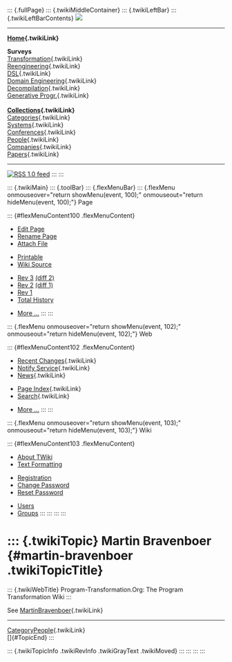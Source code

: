 ::: {.fullPage}
::: {.twikiMiddleContainer}
::: {.twikiLeftBar}
::: {.twikiLeftBarContents}
![](../pub/transformation.gif)

------------------------------------------------------------------------

**[Home](WebHome){.twikiLink}**

**Surveys**\
[Transformation](ProgramTransformation){.twikiLink}\
[Reengineering](ReengineeringWiki){.twikiLink}\
[DSL](DomainSpecificLanguages){.twikiLink}\
[Domain Engineering](DomainEngineering){.twikiLink}\
[Decompilation](DeCompilation){.twikiLink}\
[Generative Progr.](GenerativeProgrammingWiki){.twikiLink}\
\
**[Collections](CategoryCollection){.twikiLink}**\
[Categories](CategoryCategory){.twikiLink}\
[Systems](TransformationSystems){.twikiLink}\
[Conferences](TransformationConferences){.twikiLink}\
[People](TransformationPeople){.twikiLink}\
[Companies](TransformationCompanies){.twikiLink}\
[Papers](CategoryPaper){.twikiLink}

------------------------------------------------------------------------

[![](../pub/rss.gif "RSS 1.0 feed")](WebRss@skin=rss)
:::
:::

::: {.twikiMain}
::: {.toolBar}
::: {.flexMenuBar}
::: {.flexMenu onmouseover="return showMenu(event, 100);" onmouseout="return hideMenu(event, 100);"}
Page

::: {#flexMenuContent100 .flexMenuContent}
-   [Edit
    Page](http://www.program-transformation.org/edit/Transform/MartinBravenboer?t=1536825764)
-   [Rename
    Page](http://www.program-transformation.org/rename/Transform/MartinBravenboer)
-   [Attach
    File](http://www.program-transformation.org/attach/Transform/MartinBravenboer)

<!-- -->

-   [Printable](http://www.program-transformation.org/view/Transform/MartinBravenboer?skin=print.pattern)
-   [Wiki
    Source](http://www.program-transformation.org/view/Transform/MartinBravenboer?skin=text&raw=on&contenttype=text/plain)

<!-- -->

-   [Rev
    3](http://www.program-transformation.org/view/Transform/MartinBravenboer?rev=1.3)
    [(diff 2)](http://www.program-transformation.org/rdiff/Transform/MartinBravenboer?rev1=1.3&rev2=1.2)
-   [Rev
    2](http://www.program-transformation.org/view/Transform/MartinBravenboer?rev=1.2)
    [(diff 1)](http://www.program-transformation.org/rdiff/Transform/MartinBravenboer?rev1=1.2&rev2=1.1)
-   [Rev
    1](http://www.program-transformation.org/view/Transform/MartinBravenboer?rev=1.1)
-   [Total
    History](http://www.program-transformation.org/rdiff/Transform/MartinBravenboer)

<!-- -->

-   [More
    \...](http://www.program-transformation.org/oops/Transform/MartinBravenboer?template=oopsmore&param1=1.3&param2=1.3)
:::
:::

::: {.flexMenu onmouseover="return showMenu(event, 102);" onmouseout="return hideMenu(event, 102);"}
Web

::: {#flexMenuContent102 .flexMenuContent}
-   [Recent Changes](WebChanges){.twikiLink}
-   [Notify Service](WebNotify){.twikiLink}
-   [News](WebNews){.twikiLink}

<!-- -->

-   [Page Index](WebIndex){.twikiLink}
-   [Search](WebSearch){.twikiLink}

<!-- -->

-   [More
    \...](http://www.program-transformation.org/oops/Transform/MartinBravenboer?template=oopsmore&param1=1.3&param2=1.3)
:::
:::

::: {.flexMenu onmouseover="return showMenu(event, 103);" onmouseout="return hideMenu(event, 103);"}
Wiki

::: {#flexMenuContent103 .flexMenuContent}
-   [About
    TWiki](http://www.program-transformation.org/view/TWiki/WebHome)
-   [Text
    Formatting](http://www.program-transformation.org/view/TWiki/TextFormattingRules)

<!-- -->

-   [Registration](http://www.program-transformation.org/view/TWiki/TWikiRegistration)
-   [Change
    Password](http://www.program-transformation.org/view/TWiki/ChangePassword)
-   [Reset
    Password](http://www.program-transformation.org/view/TWiki/ResetPassword)

<!-- -->

-   [Users](http://www.program-transformation.org/view/Main/TWikiUsers)
-   [Groups](http://www.program-transformation.org/view/Main/TWikiGroups)
:::
:::
:::
:::

::: {.twikiTopic}
Martin Bravenboer {#martin-bravenboer .twikiTopicTitle}
=================

::: {.twikiWebTitle}
Program-Transformation.Org: The Program Transformation Wiki
:::

See [MartinBravenboer](../Main/MartinBravenboer){.twikiLink}

------------------------------------------------------------------------

[CategoryPeople](CategoryPeople){.twikiLink}\
[]{#TopicEnd}
:::

::: {.twikiTopicInfo .twikiRevInfo .twikiGrayText .twikiMoved}
:::
:::
:::
:::
